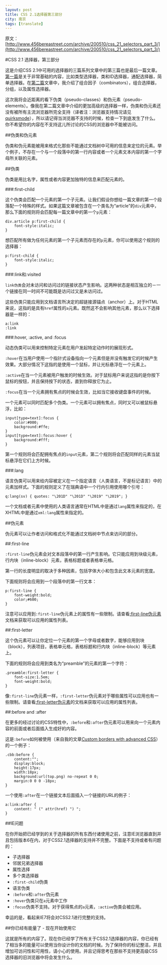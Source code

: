 ```yaml
---
layout: post
title: CSS 2.1选择器第三部分
city: 南京
tags: [translate]
---
```


原文：[http://www.456bereastreet.com/archive/200510/css_21_selectors_part_3/](http://www.456bereastreet.com/archive/200510/css_21_selectors_part_3/)

#CSS 2.1 选择器，第三部分

这是介绍CSS 2.1中可用的选择器的三篇系列文章中的第三篇也是最后一篇文章。[第一篇](css-21-selectors-part-1.html)是关于非常基础的内容，比如类型选择器，类和ID选择器，通配选择器，简单选择器。在[第二篇](/css-21-selectors-part-2.html)文章中，我介绍了组合因子（combinators），组合选择器，分组，以及属性选择器。

这次我将会近距离的看下伪类（pseudo-classes）和伪元素（pseudo-elements）。像我在第二篇文章中介绍的更加高级的选择器一样，伪类和伪元素还没有被所有主流浏览器所完全支持（译者注：浏览器支持情况请见[quirksmode](http://www.quirksmode.org/css/selectors/)），所以请记得当浏览器不支持的时候，检查一下到底发生了什么。你不希望你的内容在不支持这儿所讨论的CSS的浏览器中不能被访问。

##伪类和伪元素

伪类和伪元素能被用来格式化那些不能通过文档树中可用的信息来定位的元素。举个例子，不存在一个与一个段落中的第一行内容或者一个元素文本内容的第一个字母所关联的元素。

##伪类

伪类是用比名字，属性或者内容更加独特的信息来匹配元素的。

###:first-child

这个伪类会匹配一个元素的第一个子元素。让我们假设你想给一篇文章的第一个段落配一个特殊的样式。如果这篇文章被包含在一个类名为“article”的`div`元素中，那么下面的规则将会匹配每一篇文章中的第一个`p`元素：

	div.article p:first-child {
		font-style:italic;
	}

想匹配所有做为任何元素的第一个子元素而存在的`p`元素，你可以使用这个规则的选择器：

	p:first-child {
		font-style:italic;
	}

###:link和:visited

`link伪类`会对未访问和访问过的链接状态产生影响。这两种状态是相互独立的－一个链接在同一时间不可能既是访问过又是未访问过。

这些伪类只能应用到文档语言所决定的超链接源锚点（anchor）上。对于HTML来说，这指的是具有`href`属性的`a`元素。既然这不会影响其他元素，那么以下选择器是一样的：

	a:link
	:link

###:hover, :active, and :focus

动态伪类可以用来控制特定元素在用户发起特定动作时的展现形式。

`:hover`在当用户使用一个指针式设备指向一个元素但是并没有触发它的时候产生效果。大部分情况下这指的是使用一个鼠标，并让光标悬浮在一个元素上。

`:active`在当一个元素被用户触发的时候生效。对于鼠标用户来说这指的是你按下鼠标的按钮，并且保持按下的状态，直到你释放它为止。

`:focus`在当一个元素拥有焦点的时候会生效，比如当它接收键盘事件的时候。

一个元素可以同时匹配多个伪类。一个元素可以拥有焦点，同时又可以被鼠标悬浮，比如：

	input[type=text]:focus {
		color:#000;
		background:#ffe;
	}
	input[type=text]:focus:hover {
		background:#fff;
	}

第一个规则将会匹配拥有焦点的`input`元素，第二个规则将会匹配同样的元素当鼠标悬浮在它们上方时候。

###:lang

语言伪类可以用来给内容被定义在一个指定语言（人类语言，不是标记语言）中的元素加样式。下面的规则定义了在瑞典语中一个行内引用使用哪个引号：

	q:lang(sv) { quotes: "\201D" "\201D" "\2019" "\2019"; }

一个文档或者元素中使用的人类语言通常在HTML中是通过`lang`属性来指定的，在XHTML中是通过`xml:lang`属性来指定的。

##伪元素

伪元素可以让作者访问和格式化不能通过文档树中节点来访问的部分。

##:first-line

`:first-line`伪元素会对文本段落中的第一行产生影响。它只能应用到块级元素，行内块（inline-block）元素，表格标题或者表格单元格。

第一行的长度明显的取决于多种因素，包括字体大小和包含此文本元素的宽度。

下面规则将会应用到一个段落中的第一行文本：

	p:first-line {
		font-weight:bold;
		color;#600;
	}
	
注意可以应用到`:first-line`伪元素上的属性有一些限制。请查看[:first-line伪元素](http://www.w3.org/TR/CSS21/selector.html#first-line-pseudo)文档来获取可以应用的属性列表。

##:first-letter

这个伪元素可以让你定位一个元素的第一个字母或者数字，能够应用到块（block），列表项目，表格单元格，表格标题和行内块（inline-block）等元素上。

下面的规则将会应用到类名为“preamble”的元素的第一个字符：

	.preamble:first-letter {
		font-size:1.5em;
		font-weight:bold;
	}

像`:first-line`伪元素一样，`:first-letter`伪元素对于哪些属性可以应用也有一些限制。请查看[:first-letter伪元素](http://www.w3.org/TR/CSS21/selector.html#first-letter)的文档来获取可以应用的属性列表。

##:before and :after

在更多的经过讨论的CSS特性中，`:before`和`:after`伪元素可以用来向一个元素内容的前面或者后面插入生成好的内容。

这是`:before`如何被使用（来自我的文章[Custom borders with advanced CSS](http://www.456bereastreet.com/archive/200509/custom_borders_with_advanced_css/)）的一个例子：

	.cbb:before {
		content:"";
		display:block;
		height:17px;
		width:18px;
		background:url(top.png) no-repeat 0 0;
		margin:0 0 0 -18px;
	}
	
一个使用`:after`在一个链接文本后面插入一个链接的URL的例子：

	a:link:after {
		content: " (" attr(href) ") ";
	}

##IE问题

在你开始把已经学到的关于选择器的所有东西付诸使用之前，注意IE浏览器直到并且包括版本6在内，对于CSS2.1选择器的支持并不完整。下面是不支持或者有问题的：

* 子选择器
* 邻居兄弟选择器
* 属性选择
* 多个类选择器
* `:first-child`伪类
* 语言伪类
* `:before`和`:after`伪元素
* `:hover`伪类只在`a`元素中工作
* `:focus`伪类不支持。对于获得焦点的`a`元素，`:active`伪类会被应用。

幸运的是，看起来IE7将会对CSS2.1进行完整的支持。

##你已经有能量了 - 现在开始使用它

这就是所有的内容了。现在你已经学了所有关于CSS2.1选择器的内容，你已经有了相当多的能量可以使用当你设计你的文档的时候。为了保持你的标记整洁，并且增加可访问性和可用性，请小心的使用。并且记得思考在那些不支持更高级CSS选择器的旧浏览器中将会发生什么。